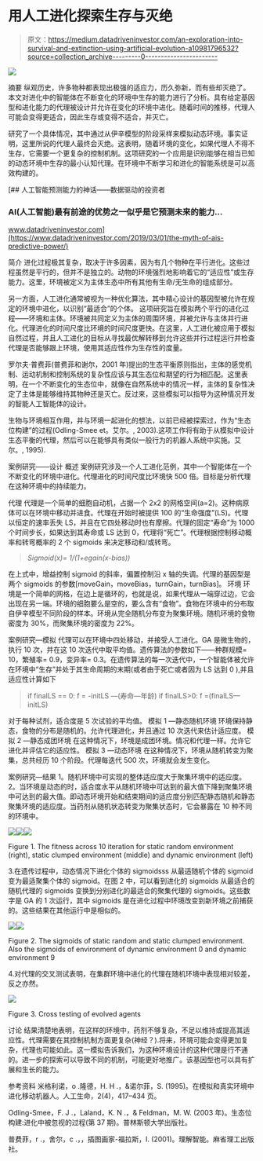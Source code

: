 # 用人工进化探索生存与灭绝

> 原文：<https://medium.datadriveninvestor.com/an-exploration-into-survival-and-extinction-using-artificial-evolution-a10981796532?source=collection_archive---------0----------------------->

[![](img/119f4445d5ecbb2c95532acc6eb1dc08.png)](http://www.track.datadriveninvestor.com/1B9E)

摘要
纵观历史，许多物种都表现出极强的适应力，历久弥新，而有些却灭绝了。本文对进化中的智能体在不断变化的环境中生存的能力进行了分析。具有给定基因型和进化能力的代理被设计并允许在变化的环境中进化。随着时间的推移，代理人可能会变得更适合，因此生存或变得不适合，并灭亡。

研究了一个具体情况，其中通过从伊辛模型的阶段采样来模拟动态环境。事实证明，这里所说的代理人最终会灭绝。这表明，随着环境的变化，如果代理人不得不生存，它需要一个更复杂的控制机制。这项研究的一个应用是识别能够在相当已知的动态环境中生存的最小认知代理。在环境中不断学习和进化的智能系统是可以高效构建的。

[](https://www.datadriveninvestor.com/2019/03/01/the-myth-of-ais-predictive-power/) [## 人工智能预测能力的神话——数据驱动的投资者

### AI(人工智能)最有前途的优势之一似乎是它预测未来的能力…

www.datadriveninvestor.com](https://www.datadriveninvestor.com/2019/03/01/the-myth-of-ais-predictive-power/) 

简介
进化过程极其复杂，取决于许多因素，因为有几个物种在平行进化。这些过程虽然是平行的，但并不是独立的。动物的环境强烈地影响着它的“适应性”或生存能力。这里，环境被定义为主体生态中所有其他有生命/无生命的组成部分。

另一方面，人工进化通常被视为一种优化算法，其中精心设计的基因型被允许在规定的环境中进化，以识别“最适合”的个体。
这项研究旨在模拟两个平行的进化过程——环境和主体。环境被共同定义为主体的周围环境，并被允许与主体并行进化。代理进化的时间尺度比环境的时间尺度更快。在这里，人工进化被应用于模拟自然过程，并且人工进化的目标从寻找最优解转移到允许这些并行过程运行并检查代理是否能够跟上环境，使用其适应性作为生存性的度量。

罗尔夫·普费菲(普费菲和谢尔，2001 年)提出的生态平衡原则指出，主体的感觉机制、运动机制和控制系统的复杂性应该与其生态位和期望的行为相匹配。这里表明，在一个不断变化的生态位中，就像在自然系统中的情况一样，主体的复杂性决定了主体是能够维持其物种还是灭亡。反过来，这些模拟可以指导为这种情况开发的智能人工智能体的设计。

生物与环境相互作用，并与环境一起进化的想法，以前已经被探索过，作为“生态位构建”的过程(Odling-Smee et。艾尔。, 2003).这项工作将有助于从模拟中设计生态平衡的代理，然后可以在能够具有类似一般行为的机器人系统中实施。艾尔。, 1995).

案例研究——设计
概述
案例研究涉及一个人工进化范例，其中一个智能体在一个不断变化的环境中进化。代理进化的时间尺度比环境快 500 倍。目标是分析代理在这种环境中的持续能力。

代理
代理是一个简单的细胞自动机，占据一个 2x2 的网格空间(a=2)。这种病原体可以在环境中移动并进食。代理在开始时被提供 100 的“生命强度”(LS)。代理以恒定的速率丢失 LS，并且在它四处移动时也有摩擦。代理的固定“寿命”为 1000 个时间步长，如果达到其寿命或 LS 达到 0，代理将“死亡”。代理根据控制移动概率和转弯概率的 2 个 sigmoids 来决定移动和/或转弯。

> *Sigmoid(x)= 1/(1+egain(x-bias))*

在上式中，增益控制 sigmoid 的斜率，偏置控制沿 x 轴的失调。代理的基因型是两个 sigmoids 的参数[moveGain，moveBias，turnGain，turnBias]。
环境
环境是一个简单的网格，在边上是循环的，也就是说，如果代理从一端穿过边，它会出现在另一端。环境的细胞要么是空的，要么含有“食物”。食物在环境中的分布取自伊辛模型不同阶段的样本。环境从完全随机分布变为聚集环境。随机环境的食物密度为 30%，而聚集环境的密度为 22%。

案例研究—模拟
代理可以在环境中四处移动，并接受人工进化。GA 是微生物的，执行 10 次，并在这 10 次迭代中取平均值。遗传算法的参数如下——种群规模= 10，繁殖率= 0.9，变异率= 0.3。在遗传算法的每一次迭代中，一个智能体被允许在环境中“生存”并处于其生命周期的末期(或者由于死亡或者因为 LS 达到 0 ),并且适应性计算如下

> if finalLS == 0:
> f = -initLS —(寿命—年龄)
> if finalLS>0:
> f =(finalLS—initLS)

对于每种试剂，适合度是 5 次试验的平均值。
模拟 1 —静态随机环境
环境保持静态，食物的分布是随机的。允许代理进化，并且通过 10 次迭代来估计适应度。
模拟 2 —静态成团环境
在这种情况下，环境是成团环境。情况和代理一样。允许它进化并评估它的适应性。
模拟 3 —动态环境
在这种情况下，环境从随机转变为聚集，总共经历 10 个阶段。代理每迭代 500 次，环境就会发生变化。

案例研究—结果
1。随机环境中可实现的整体适应度大于聚集环境中的适应度。
2。当环境是动态的时，适合度水平从随机环境中可达到的最大值下降到聚集环境中可达到的最大值。即动态环境开始和结束期间的适应度分别匹配静态随机和静态聚集环境的适应度。当药剂从随机状态转变为聚集状态时，它会暴露在 10 种不同的环境中。

![](img/36038c8f06f1f9b7a322c9113295e33f.png)![](img/ab7c4ad6a4f43c3feb27c7f8396f0ed6.png)![](img/10d7e8e275cc423aab8ed5adfcc701e8.png)

Figure 1\. The fitness across 10 iteration for static random environment (right), static clumped environment (middle) and dynamic environment (left)

3.在遗传过程中，动态情况下进化个体的 sigmoidsss 从最适随机个体的 sigmoid 变为最适聚集个体的 sigmoid。在图 2 中，可以看到进化的 sigmoids 从最适合的随机代理的 sigmoids 变换到分别进化的最适合的聚集代理的 sigmoids。这些数字是 GA 的 1 次运行，其中 sigmoids 是在进化过程中环境改变到新环境之前捕获的。这些结果在其他运行中是相似的。

![](img/74c013a4ce3f215a328552c399204a25.png)![](img/08643d470aa114d97404e6bcb893a431.png)

Figure 2\. The sigmoids of static random and static clumped environment. Also the sigmoids of environment of dynamic environment 0 and dynamic environment 9

4.对代理的交叉测试表明，在集群环境中进化的代理在随机环境中表现相对较差，反之亦然。

![](img/48e6a3b926eba1cb7ff39c95294ea4ee.png)

Figure 3\. Cross testing of evolved agents

讨论
结果清楚地表明，在这样的环境中，药剂不够复杂，不足以维持或提高其适应性。代理需要在其控制机制方面更复杂(神经？).将来，环境可能会变得更加复杂，代理也可能如此。这一模拟告诉我们，为这种环境设计的这种代理是行不通的。进一步的探索可以导致不同的机制，可能更好地推广。该基因型也可以具有扩展和生长的能力。

参考资料
米格利诺，o .隆德，H. H .，&诺尔菲，S. (1995)。在模拟和真实环境中进化移动机器人。人工生命，2(4)，417–434 页。

Odling-Smee，F. J .，Laland，K. N .，& Feldman，M. W. (2003 年)。生态位构建:进化中被忽视的过程(第 37 期)。普林斯顿大学出版社。

普费菲，r .，舍尔，c .，，插图画家-福拉斯，I. (2001)。理解智能。麻省理工出版社。